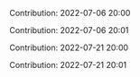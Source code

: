 Contribution: 2022-07-06 20:00

Contribution: 2022-07-06 20:01

Contribution: 2022-07-21 20:00

Contribution: 2022-07-21 20:01

